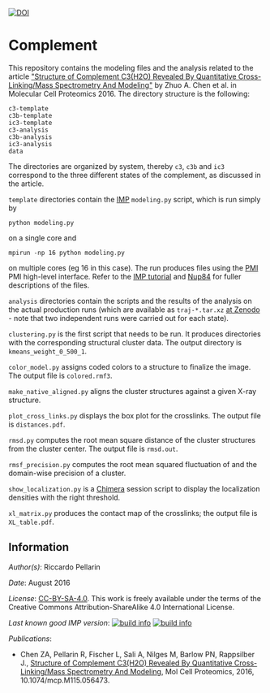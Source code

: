 [![DOI](https://zenodo.org/badge/DOI/10.5281/zenodo.1285940.svg)](https://doi.org/10.5281/zenodo.1285940)

# Complement

This repository contains the modeling files and the analysis related to the
article ["Structure of Complement C3(H2O) Revealed By Quantitative
Cross-Linking/Mass Spectrometry And Modeling"](https://www.ncbi.nlm.nih.gov/pubmed/27250206)
by Zhuo A. Chen et al. in Molecular Cell Proteomics 2016. The directory
structure is the following:


```
c3-template
c3b-template
ic3-template
c3-analysis
c3b-analysis
ic3-analysis
data
```

The directories are organized by system, thereby `c3`, `c3b` and `ic3` correspond to the three different states of the complement, as discussed in the article.

`template` directories contain the
[IMP](https://integrativemodeling.org)
`modeling.py` script, which is run simply by

```
python modeling.py
```

on a single core and

```
mpirun -np 16 python modeling.py
```

on multiple cores (eg 16 in this case). The run produces files using the
[PMI](https://github.com/salilab/pmi) PMI high-level interface.
Refer to the [IMP tutorial](https://integrativemodeling.org/nightly/doc/manual/rnapolii_stalk.html)
and [Nup84](https://salilab.org/nup84) for fuller descriptions of the files.

`analysis` directories contain the scripts and the results of the analysis
on the actual production runs (which are available as `traj-*.tar.xz`
[at Zenodo](https://doi.org/10.5281/zenodo.1285940) - note that two independent
runs were carried out for each state).

`clustering.py` is the first script that needs to be run. It produces directories with the corresponding structural cluster data. The output directory is `kmeans_weight_0_500_1`.

`color_model.py` assigns coded colors to a structure to finalize the image. The output file is `colored.rmf3`.

`make_native_aligned.py` aligns the cluster structures against a given X-ray structure.

`plot_cross_links.py` displays the box plot for the crosslinks. The output file is `distances.pdf`.

`rmsd.py` computes the root mean square distance of the cluster structures from the cluster center. The output file is `rmsd.out`.

`rmsf_precision.py` computes the root mean squared fluctuation of and the domain-wise precision of a cluster.

`show_localization.py` is a [Chimera](http://www.cgl.ucsf.edu/chimera/)
 session script to display the localization densities with the right threshold.

`xl_matrix.py` produces the contact map of the crosslinks; the output file is `XL_table.pdf`.

## Information

_Author(s)_: Riccardo Pellarin

_Date_: August 2016

_License_: [CC-BY-SA-4.0](https://creativecommons.org/licenses/by-sa/4.0/legalcode).
This work is freely available under the terms of the Creative Commons
Attribution-ShareAlike 4.0 International License.

_Last known good IMP version_: [![build info](https://integrativemodeling.org/systems/?sysstat=20&branch=master)](https://integrativemodeling.org/systems/) [![build info](https://integrativemodeling.org/systems/?sysstat=20&branch=develop)](https://integrativemodeling.org/systems/)

_Publications_:
 - Chen ZA, Pellarin R, Fischer L, Sali A, Nilges M, Barlow PN, Rappsilber J.,
   [Structure of Complement C3(H2O) Revealed By Quantitative Cross-Linking/Mass Spectrometry And Modeling](https://www.ncbi.nlm.nih.gov/pubmed/27250206), Mol Cell Proteomics, 2016, 10.1074/mcp.M115.056473.
